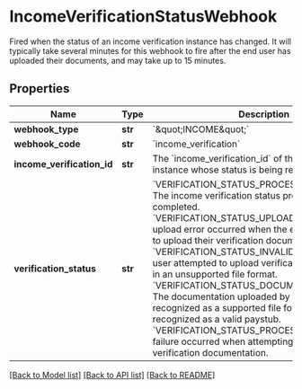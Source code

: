 # IncomeVerificationStatusWebhook

Fired when the status of an income verification instance has changed. It will typically take several minutes for this webhook to fire after the end user has uploaded their documents, and may take up to 15 minutes.
## Properties
Name | Type | Description | Notes
------------ | ------------- | ------------- | -------------
**webhook_type** | **str** | &#x60;\&quot;INCOME\&quot;&#x60; | 
**webhook_code** | **str** | &#x60;income_verification&#x60; | 
**income_verification_id** | **str** | The &#x60;income_verification_id&#x60; of the verification instance whose status is being reported. | 
**verification_status** | **str** | &#x60;VERIFICATION_STATUS_PROCESSING_COMPLETE&#x60;: The income verification status processing has completed.  &#x60;VERIFICATION_STATUS_UPLOAD_ERROR&#x60;: An upload error occurred when the end user attempted to upload their verification documentation.  &#x60;VERIFICATION_STATUS_INVALID_TYPE&#x60;: The end user attempted to upload verification documentation in an unsupported file format.  &#x60;VERIFICATION_STATUS_DOCUMENT_REJECTED&#x60;: The documentation uploaded by the end user was recognized as a supported file format, but not recognized as a valid paystub.  &#x60;VERIFICATION_STATUS_PROCESSING_FAILED&#x60;: A failure occurred when attempting to process the verification documentation. | 

[[Back to Model list]](../README.md#documentation-for-models) [[Back to API list]](../README.md#documentation-for-api-endpoints) [[Back to README]](../README.md)


